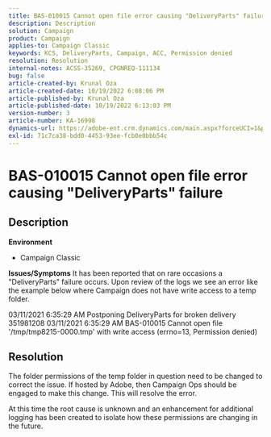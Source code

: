 ```yaml
---
title: BAS-010015 Cannot open file error causing "DeliveryParts" failure
description: Description
solution: Campaign
product: Campaign
applies-to: Campaign Classic
keywords: KCS, DeliveryParts, Campaign, ACC, Permission denied
resolution: Resolution
internal-notes: ACSS-35269, CPGNREQ-111134
bug: false
article-created-by: Krunal Oza
article-created-date: 10/19/2022 6:08:06 PM
article-published-by: Krunal Oza
article-published-date: 10/19/2022 6:13:03 PM
version-number: 3
article-number: KA-16998
dynamics-url: https://adobe-ent.crm.dynamics.com/main.aspx?forceUCI=1&pagetype=entityrecord&etn=knowledgearticle&id=27565ff7-d84f-ed11-bba2-00224808679b
exl-id: 71c7ca38-bdd0-4453-93ee-fcb0e0bbb54c
---
```

# BAS-010015 Cannot open file error causing "DeliveryParts" failure

## Description

<b>Environment</b>
- Campaign Classic



<b>Issues/Symptoms</b>
It has been reported that on rare occasions a "DeliveryParts" failure occurs. Upon review of the logs we see an error like the example below where Campaign does not have write access to a temp folder.

03/11/2021 6:35:29 AM Postponing DeliveryParts for broken delivery 351981208
 03/11/2021 6:35:29 AM BAS-010015 Cannot open file '/tmp/tmp8215-0000.tmp' with write access (errno=13, Permission denied)




## Resolution


The folder permissions of the temp folder in question need to be changed to correct the issue. If hosted by Adobe, then Campaign Ops should be engaged to make this change. This will resolve the error.

At this time the root cause is unknown and an enhancement for additional logging has been created to isolate how these permissions are changing in the future.
